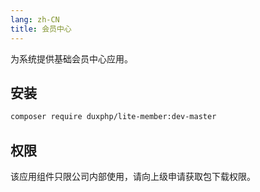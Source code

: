 ```yaml
---
lang: zh-CN
title: 会员中心
---
```


为系统提供基础会员中心应用。

## 安装

``` bash
composer require duxphp/lite-member:dev-master
```

## 权限

该应用组件只限公司内部使用，请向上级申请获取包下载权限。